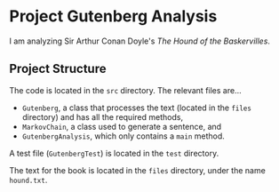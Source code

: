 # Project Gutenberg Analysis
I am analyzing Sir Arthur Conan Doyle's *The Hound of the Baskervilles*.

## Project Structure
The code is located in the `src` directory. The relevant files are...  
- `Gutenberg`, a class that processes the text (located in the `files` directory) and has all the required methods,  
- `MarkovChain`, a class used to generate a sentence, and  
- `GutenbergAnalysis`, which only contains a `main` method.  

A test file (`GutenbergTest`) is located in the `test` directory.

The text for the book is located in the `files` directory, under the name `hound.txt`.
